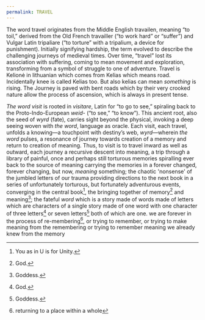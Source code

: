 ```yaml
---
permalink: TRAVEL
---
```


The word travel originates from the Middle English travailen, meaning “to toil,” derived from the Old French travailler (“to work hard” or “suffer”) and Vulgar Latin tripaliare (“to torture” with a tripalium, a device for punishment). Initially signifying hardship, the term evolved to describe the challenging journeys of medieval times. Over time, “travel” lost its association with suffering, coming to mean movement and exploration, transforming from a symbol of struggle to one of adventure. Travel is Kelionė in lithuanian  which comes from Kelias which means road. Incidentally knee is called Kelias  too. But also kelias can mean *something* is rising. The Journey is paved with bent roads which by their very crooked nature allow the process of ascension, which is always in present tense.

_The word_ _visit_ is rooted in _visitare_, Latin for “to go to see,” spiraling back to the Proto-Indo-European _weid-_ (“to see,” “to know”). This ancient root, also the seed of _wyrd_ (fate), carries sight beyond the physical, invoking a deep seeing woven with _the word_, language as oracle. Each visit, each travel, unfolds a knowing—a touchpoint with destiny’s web, _wyrd_—wherein _the word_ pulses, a resonance of journey towards creation of a memory and return to creation of meaning. Thus, to visit is to travel inward as well as outward, each journey a recursive descent into meaning, a trip through a library of painful, once and perhaps still torturous memories spiralling ever back to the source of meaning carrying the memories in a forever changed, forever changing, but now, *meaning* something; the chaotic 'nonsense' of the jumbled letters of our trauma providing directions to the next book in a series of unfortunately torturous, but fortunately adventurous events, converging in the central book[^U], the bringing together of memory[^God] and meaning[^Goddess]; the fateful _word_ which is a story made of words made of letters which are characters of a single story made of one word with one character of three letters[^God] or seven letters[^Goddess] both of which are one. we are forever in the process of re-membering[^Re], or trying to remember, or trying to make meaning from the remembering or trying to remember meaning we already knew from the memory

[^God]: God.
[^Goddess]:Goddess.
[^U]: You as in U is for Unity.
[^Re]: returning to a place within a whole[^Who]
[^Who]:which is word meaning complete containing a word meaning incomplete[^Ho] which is a word containing a single character which means 'nothing' added to a word which in paganism means the underworld which is also a feminine being[^Goddess] who presides over the underworld bearing the same name[^U] 
[^Hel]: Hel.
[^Ho]: absence or space as in "she burned holes in her paintings as a form of ritual to a God who was deeply unforgiving and righteous in His wrath because He was desperately trying to let her know that He was, in fact, Her" or "they gaped my hole better than anyone ever has" or "they left me in a hole of my own making to my own devices and never visit anymore" or "she was swallowed up by a gaping hole in the ground and [[notBorges/lexicomythography/unit/Æcademy of Æschertology/ARTICLES, REFS/TRAVEL]]ed to the underworld[^Hel]
